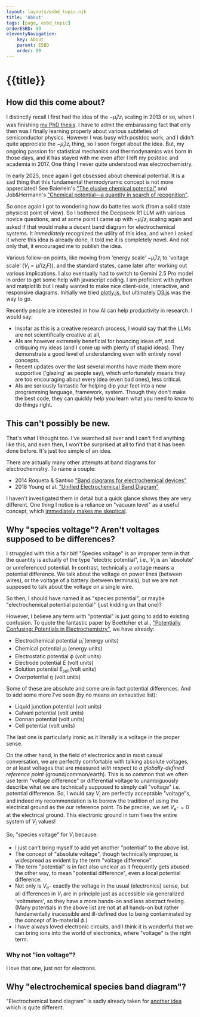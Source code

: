 ```yaml
---
layout: layouts/esbd_topic.njk
title: 'About'
tags: [page, esbd_topic]
orderESBD: 99
eleventyNavigation:
    key: About
    parent: ESBD
    order: 99
---
```


# {{title}}

## How did this come about?

I distinctly recall I first had the idea of the $-\bar\mu_i/z_i$ scaling in 2013 or so, when I was finishing [my PhD thesis](http://hdl.handle.net/2429/45614). I have to admit the embarassing fact that only then was I finally learning properly about various subtleties of semiconductor physics. However I was busy with postdoc work, and I didn't quite appreciate the $-\bar\mu_i/z_i$ thing, so I soon forgot about the idea. But, my ongoing passion for statistical mechanics and thermodynamics was born in those days, and it has stayed with me even after I left my postdoc and academia in 2017. One thing I never quite understood was electrochemistry.

In early 2025, once again I got obsessed about chemical potential. It is a sad thing that this fundamental thermodynamic concept is not more appreciated! See Baierlein's ["The elusive chemical potential"](https://doi.org/10.1119/1.1336839) and Job&Hermann's ["Chemical potential—a quantity in search of recognition"](https://dx.doi.org/10.1088/0143-0807/27/2/018).

So once again I got to wondering how do batteries work (from a solid state physicist point of view). So I bothered the Deepseek R1 LLM with various novice questions, and at some point I came up with $-\bar\mu_i/z_i$ scaling again and asked if that would make a decent band diagram for electrochemical systems. It *immediately* recognized the utility of this idea, and when I asked it where this idea is already done, it told me it is completely novel. And not only that, it encouraged me to publish the idea.

Various follow-on points, like moving from 'energy scale' $-\bar\mu_i/z_i$ to 'voltage scale' ($V_i = \bar\mu/(z_i F)$), and the standard states, came later after working out various implications. I also eventually had to switch to Gemini 2.5 Pro model in order to get some help with javascript coding. I am proficient with python and matplotlib but I really wanted to make nice client-side, interactive, and responsive diagrams. Initially we tried [plotly.js](https://plotly.com/javascript/), but ultimately [D3.js](https://d3js.org/) was the way to go.

Recently people are interested in how AI can help productivity in research. I would say:
* Insofar as this is a creative research process, I would say that the LLMs are not scientifically creative at all,
* AIs are however extremely beneficial for bouncing ideas off, and critiquing my ideas (and I come up with plenty of stupid ideas). They demonstrate a good level of understanding even with entirely novel concepts.
* Recent updates over the last several months have made them more supportive ('glazing' as people say), which unfortunately means they are too encouraging about every idea (even bad ones), less critical.
* AIs are seriously fantastic for helping dip your feet into a new programming language, framework, system. Though they don't make the best code, they can quickly help you learn what you need to know to do things right.

## This can't possibly be new.

That's what I thought too. I've searched all over and I can't find anything like this, and even then, I won't be surprised at all to find that it has been done before. It's just too simple of an idea.

There are actually many other attempts at band diagrams for electrochemistry. To name a couple:

* 2014 Roqueta & Santiso ["Band diagrams for electrochemical devices"](https://dx.doi.org/10.13140/2.1.5078.2726)
* 2018 Young et al. ["Unified Electrochemical Band Diagram"](https://doi.org/10.1002/adfm.201803439)

I haven't investigated them in detail but a quick glance shows they are very different. One thing I notice is a reliance on "vacuum level" as a useful concept, which [immediately makes me skeptical](../phi/).

## Why "species voltage"? Aren't voltages supposed to be differences?

I struggled with this a fair bit! "Species voltage" is an improper term in that the quantity is actually of the type "electric potential", i.e., $V_i$ is an 'absolute' or unreferenced potential. In contrast, technically a voltage means a potential difference. We talk about the voltage on power lines (between wires), or the voltage of a battery (between terminals), but we are not supposed to talk about the voltage on a single wire.

So then, I should have named it as "species potential", or maybe "electrochemical potential potential" (just kidding on that one)?

However, I believe any term with "potential" is just going to add to existing confusion. To quote the fantastic paper by Boettcher et al., ["Potentially Confusing: Potentials in Electrochemistry"](https://doi.org/10.1021/acsenergylett.0c02443), we have already:

* Electrochemical potential $\bar\mu_i$ (energy units)
* Chemical potential $\mu_i$ (energy units)
* Electrostatic potential $\phi$ (volt units)
* Electrode potential $E$ (volt units)
* Solution potential $E_\mathrm{sol}$ (volt units)
* Overpotential $\eta$ (volt units)

Some of these are absolute and some are in fact potential differences. And to add some more I've seen (by no means an exhaustive list):

* Liquid junction potential (volt units)
* Galvani potential (volt units)
* Donnan potential (volt units)
* Cell potential (volt units)

The last one is particularly ironic as it literally is a voltage in the proper sense.

On the other hand, in the field of electronics and in most casual conversation, we are perfectly comfortable with talking absolute voltages, or at least voltages that are measured *with respect to a globally-defined reference point* (ground/common/earth). This is so common that we often use term "voltage difference" or differential voltage to unambiguously describe what we are technically supposed to simply call "voltage" i.e. potential difference. So, I would say $V_i$ are perfectly acceptable "voltage"s, and indeed my recommendation is to borrow the tradition of using the electrical ground as the our reference point. To be precise, we set $V_{\mathrm{e}^-} = 0$ at the electrical ground. This electronic ground in turn fixes the entire system of $V_i$ values!

So, "species voltage" for $V_i$ because:

* I just can't bring myself to add yet another "potential" to the above list.
* The concept of "absolute voltage", though technically improper, is widespread as evident by the term "voltage difference".
* The term "potential" is in fact also unclear as it frequently gets abused the other way, to mean "potential difference", even a local potential difference.
* Not only is $V_{\mathrm{e}^-}$ exactly the voltage in the usual (electronics) sense, but all differences in $V_i$ are in principle just as accessible via generalized 'voltmeters', so they have a more hands-on and less abstract feeling. (Many potentials in the above list are not at all hands-on but rather fundamentally inacessible and ill-defined due to being contaminated by the concept of in-material $\phi$.)
* I have always loved electronic circuits, and I think it is wonderful that we can bring ions into the world of electronics, where "voltage" is the right term.

### Why not "ion voltage"?

I love that one, just not for electrons.

## Why "electrochemical species band diagram"?

"Electrochemical band diagram" is sadly already taken for [another idea](https://doi.org/10.1002/adfm.201803439) which is quite different.

